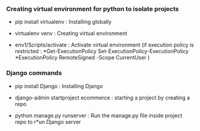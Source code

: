### Creating virtual environment for python to isolate projects
* pip install virtualenv : Installing globally

* virtualenv venv : Creating virtual environment

* env1/Scripts/activate : Activate virtual environment 
(if execution policy is restricted : 
    *Get-ExecutionPolicy Set-ExecutionPolicy-ExecutionPolicy
    *ExecutionPolicy RemoteSigned -Scope CurrentUser
)

### Django commands 
* pip install Django : Installing Django

* django-admin startproject ecommerce : starting a project by creating a repo

* python manage.py runserver : Run the manage.py file inside project repo to r*un Django server

